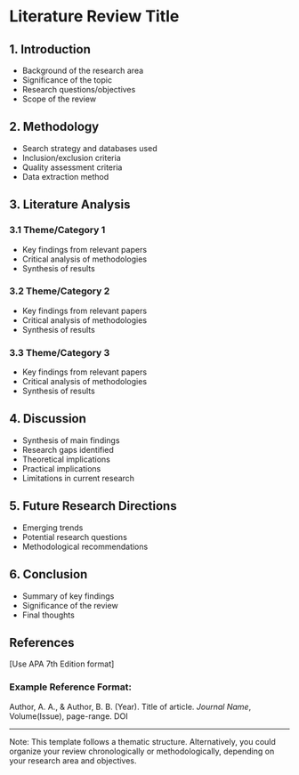 # Literature Review Title

## 1. Introduction
- Background of the research area
- Significance of the topic
- Research questions/objectives
- Scope of the review

## 2. Methodology
- Search strategy and databases used
- Inclusion/exclusion criteria
- Quality assessment criteria
- Data extraction method

## 3. Literature Analysis
### 3.1 Theme/Category 1
- Key findings from relevant papers
- Critical analysis of methodologies
- Synthesis of results

### 3.2 Theme/Category 2
- Key findings from relevant papers
- Critical analysis of methodologies
- Synthesis of results

### 3.3 Theme/Category 3
- Key findings from relevant papers
- Critical analysis of methodologies
- Synthesis of results

## 4. Discussion
- Synthesis of main findings
- Research gaps identified
- Theoretical implications
- Practical implications
- Limitations in current research

## 5. Future Research Directions
- Emerging trends
- Potential research questions
- Methodological recommendations

## 6. Conclusion
- Summary of key findings
- Significance of the review
- Final thoughts

## References
[Use APA 7th Edition format]

### Example Reference Format:
Author, A. A., & Author, B. B. (Year). Title of article. *Journal Name*, Volume(Issue), page-range. DOI

---
Note: This template follows a thematic structure. Alternatively, you could organize your review chronologically or methodologically, depending on your research area and objectives.
